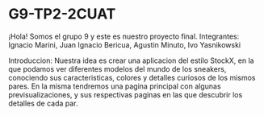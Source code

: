 # G9-TP2-2CUAT

¡Hola! Somos el grupo 9 y este es nuestro proyecto final.
Integrantes: Ignacio Marini, Juan Ignacio Bericua, Agustin Minuto, Ivo Yasnikowski

Introduccion: Nuestra idea es crear una aplicacion del estilo StockX, en la que podamos ver diferentes modelos del mundo de los sneakers, conociendo sus caracteristicas, colores y detalles curiosos de los mismos pares. En la misma tendremos una pagina principal con algunas previsualizaciones, y sus respectivas paginas en las que descubrir los detalles de cada par.
